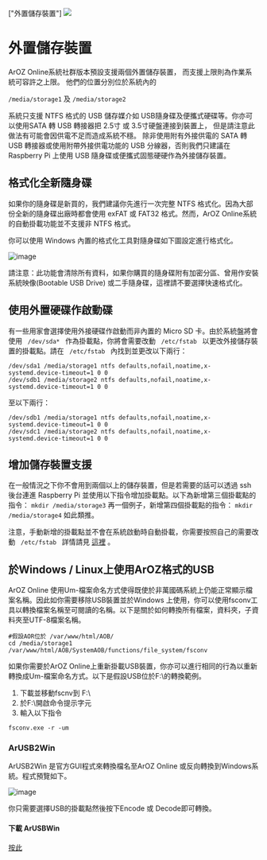 ["外置儲存裝置"]
<img class="ts fluid image" src="img/extstorage.png">
# 外置儲存裝置
ArOZ Online系統社群版本預設支援兩個外置儲存裝置， 而支援上限則為作業系統可容許之上限。
他們的位置分別位於系統內的

<code>/media/storage1</code> 及 <code>/media/storage2</code>

系統只支援 NTFS 格式的 USB 儲存媒介如 USB隨身碟及便攜式硬碟等。你亦可以使用SATA 轉 USB 轉接器把 2.5寸 或 3.5寸硬盤連接到裝置上， 但是請注意此做法有可能會因供電不足而造成系統不穩。 除非使用附有外接供電的 SATA 轉 USB 轉接器或使用附帶外接供電功能的 USB 分線器，否則我們只建議在 Raspberry Pi 上使用 USB 隨身碟或便攜式固態硬硬作為外接儲存裝置。

## 格式化全新隨身碟
如果你的隨身碟是新買的，我們建議你先進行一次完整 NTFS 格式化。因為大部份全新的隨身碟出廠時都會使用 exFAT 或 FAT32 格式。然而，ArOZ Online系統的自動掛載功能並不支援非 NTFS 格式。

你可以使用 Windows 內置的格式化工具對隨身碟如下圖設定進行格式化。

![image](img/3/0.png)

請注意：此功能會清除所有資料，如果你購買的隨身碟附有加密分區、曾用作安裝系統映像(Bootable USB Drive) 或二手隨身碟，這裡請不要選擇快速格式化。

## 使用外置硬碟作啟動碟
有一些用家會選擇使用外接硬碟作啟動而非內置的 Micro SD 卡。由於系統盤將會使用 <code> /dev/sda* </code> 作為掛載點，你將會需要改動 <code> /etc/fstab </code> 以更改外接儲存裝置的掛載點。請在 <code> /etc/fstab </code> 內找到並更改以下兩行：

```
/dev/sda1 /media/storage1 ntfs defaults,nofail,noatime,x-systemd.device-timeout=1 0 0
/dev/sdb1 /media/storage2 ntfs defaults,nofail,noatime,x-systemd.device-timeout=1 0 0
```

至以下兩行：

```
/dev/sdb1 /media/storage1 ntfs defaults,nofail,noatime,x-systemd.device-timeout=1 0 0
/dev/sdc1 /media/storage2 ntfs defaults,nofail,noatime,x-systemd.device-timeout=1 0 0
```

## 增加儲存裝置支援
在一般情況之下你不會用到兩個以上的儲存裝置，但是若需要的話可以透過 ssh 後台連進 Raspberry Pi 並使用以下指令增加掛載點。以下為新增第三個掛載點的指令：
```mkdir /media/storage3```
再一個例子，新增第四個掛載點的指令：
```mkdir /media/storage4```
如此類推。

注意，手動新增的掛載點並不會在系統啟動時自動掛載，你需要按照自己的需要改動 <code> /etc/fstab </code> 詳情請見 [這裡](https://wiki.debian.org/fstab) 。

## 於Windows / Linux上使用ArOZ格式的USB 
ArOZ Online 使用Um-檔案命名方式使得既使於非萬國碼系統上仍能正常顯示檔案名稱。因此如你需要移除USB裝置並於Windows 上使用，你可以使用fsconv工具以轉換檔案名稱至可閱讀的名稱。以下是關於如何轉換所有檔案，資料夾，子資料夾至UTF-8檔案名稱。

```
#假設AOR位於 /var/www/html/AOB/
cd /media/storage1 
/var/www/html/AOB/SystemAOB/functions/file_system/fsconv
```
如果你需要於ArOZ Online上重新掛載USB裝置，你亦可以進行相同的行為以重新轉換成Um-檔案命名方式。以下是假設USB位於F:\的轉換範例。
1. 下載並移動fscnv到 F:\
2. 於F:\開啟命令提示字元
3. 輸入以下指令
```
fsconv.exe -r -um
```
### ArUSB2Win 
ArUSB2Win 是官方GUI程式來轉換檔名至ArOZ Online 或反向轉換到Windows系統。程式預覽如下。

![image](img/3/1.png)
	
你只需要選擇USB的掛載點然後按下Encode 或 Decode即可轉換。

#### 下載 ArUSBWin
[按此](https://github.com/tobychui/ArUSB2Win/releases)
